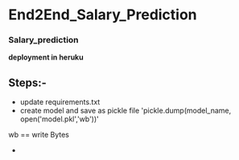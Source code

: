 # End2End_Salary_Prediction



### Salary_prediction 
**deployment in heruku**


## Steps:-
- update requirements.txt
- create model and save as pickle file 
'pickle.dump(model_name, open('model.pkl','wb'))'

wb == write Bytes

- 